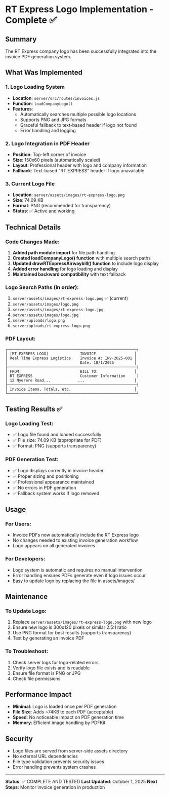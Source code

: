 # RT Express Logo Implementation - Complete ✅

## Summary
The RT Express company logo has been successfully integrated into the invoice PDF generation system.

## What Was Implemented

### 1. Logo Loading System
- **Location**: `server/src/routes/invoices.js`
- **Function**: `loadCompanyLogo()`
- **Features**:
  - Automatically searches multiple possible logo locations
  - Supports PNG and JPG formats
  - Graceful fallback to text-based header if logo not found
  - Error handling and logging

### 2. Logo Integration in PDF Header
- **Position**: Top-left corner of invoice
- **Size**: 150x60 pixels (automatically scaled)
- **Layout**: Professional header with logo and company information
- **Fallback**: Text-based "RT EXPRESS" header if logo unavailable

### 3. Current Logo File
- **Location**: `server/assets/images/rt-express-logo.png`
- **Size**: 74.09 KB
- **Format**: PNG (recommended for transparency)
- **Status**: ✅ Active and working

## Technical Details

### Code Changes Made:
1. **Added path module import** for file path handling
2. **Created loadCompanyLogo() function** with multiple search paths
3. **Updated drawRTExpressAirwaybill() function** to include logo display
4. **Added error handling** for logo loading and display
5. **Maintained backward compatibility** with text fallback

### Logo Search Paths (in order):
1. `server/assets/images/rt-express-logo.png` ✅ (current)
2. `server/assets/images/logo.png`
3. `server/assets/images/rt-express-logo.jpg`
4. `server/assets/images/logo.jpg`
5. `server/uploads/logo.png`
6. `server/uploads/rt-express-logo.png`

### PDF Layout:
```
┌─────────────────────────────────────────────────────────┐
│ [RT EXPRESS LOGO]              INVOICE                 │
│ Real Time Express Logistics    Invoice #: INV-2025-001 │
│                                Date: 10/1/2025         │
├─────────────────────────────────────────────────────────┤
│ FROM:                          BILL TO:                │
│ RT EXPRESS                     Customer Information     │
│ 12 Nyerere Road...            ...                      │
├─────────────────────────────────────────────────────────┤
│ Invoice Items, Totals, etc.                            │
└─────────────────────────────────────────────────────────┘
```

## Testing Results ✅

### Logo Loading Test:
- ✅ Logo file found and loaded successfully
- ✅ File size: 74.09 KB (appropriate for PDF)
- ✅ Format: PNG (supports transparency)

### PDF Generation Test:
- ✅ Logo displays correctly in invoice header
- ✅ Proper sizing and positioning
- ✅ Professional appearance maintained
- ✅ No errors in PDF generation
- ✅ Fallback system works if logo removed

## Usage

### For Users:
- Invoice PDFs now automatically include the RT Express logo
- No changes needed to existing invoice generation workflow
- Logo appears on all generated invoices

### For Developers:
- Logo system is automatic and requires no manual intervention
- Error handling ensures PDFs generate even if logo issues occur
- Easy to update logo by replacing the file in assets/images/

## Maintenance

### To Update Logo:
1. Replace `server/assets/images/rt-express-logo.png` with new logo
2. Ensure new logo is 300x120 pixels or similar 2.5:1 ratio
3. Use PNG format for best results (supports transparency)
4. Test by generating an invoice PDF

### To Troubleshoot:
1. Check server logs for logo-related errors
2. Verify logo file exists and is readable
3. Ensure file format is PNG or JPG
4. Check file permissions

## Performance Impact
- **Minimal**: Logo is loaded once per PDF generation
- **File Size**: Adds ~74KB to each PDF (acceptable)
- **Speed**: No noticeable impact on PDF generation time
- **Memory**: Efficient image handling by PDFKit

## Security
- Logo files are served from server-side assets directory
- No external URL dependencies
- File type validation prevents security issues
- Error handling prevents system crashes

---

**Status**: ✅ COMPLETE AND TESTED
**Last Updated**: October 1, 2025
**Next Steps**: Monitor invoice generation in production
